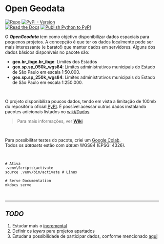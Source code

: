 # Open Geodata

[![Repo](https://img.shields.io/badge/GitHub-repo-blue?logo=github&logoColor=f5f5f5)](https://github.com/michelmetran/open-geodata)
[![PyPI - Version](https://img.shields.io/pypi/v/open-geodata?logo=pypi&label=PyPI&color=blue)](https://pypi.org/project/open-geodata/)\
[![Read the Docs](https://img.shields.io/readthedocs/open-geodata?logo=ReadTheDocs&label=Read%20The%20Docs)](https://open-geodata.readthedocs.io/pt/latest/)
[![Publish Python to PyPI](https://github.com/michelmetran/open-geodata/actions/workflows/publish-to-pypi-uv.yml/badge.svg)](https://github.com/michelmetran/open-geodata/actions/workflows/publish-to-pypi-uv.yml)

O **_OpenGeodata_** tem como objetivo disponibilizar dados espaciais para pequenos projetos. A concepção é que ter os dados localmente pode ser mais interessante (e barato!) que manter dados em servidores. Alguns dos dados básicos disponíveis no pacote são:

- **geo.br_ibge.br_ibge**: Limites dos Estados
- **geo.sp.sp_050k_wgs84**: Limites administrativos municipais do Estado de São Paulo em escala 1:50.000.
- **geo.sp.sp_250k_wgs84**: Limites administrativos municipais do Estado de São Paulo em escala 1:250.000.

<br>

O projeto disponibiliza poucos dados, tendo em vista a limitação de 100mb do repositório oficial [PyPI](https://pypi.org/). É possível acessar outros dados instalando pacotes adicionais listados no [wiki/Dados](https://github.com/open-geodata/open-geodata/wiki/Dados)

> Para mais informações, ver [**Wiki**](https://github.com/open-geodata/open-geodata/wiki)

<br>

Para possibilitar testes do pacote, criei um [Google Colab](https://colab.research.google.com/drive/1s_w9t599OstJ0KS99NusH2EVGYa5twMh?usp=sharing).<br>
Todos os _datasets_ estão com _datum_ WGS84 (EPSG: 4326).

<br>

```shell
# Ativa
.venv\Scripts\activate
source .venv/bin/activate # Linux

# Serve Documentation
mkdocs serve
```

<br>

---

## _TODO_

1. Estudar mais o [incremental](https://github.com/twisted/incremental)
2. Definir os _layers_ para projetos apartados
3. Estudar a possibilidade de participar dados, conforme mencionado [aqui](https://dev.to/bowmanjd/easily-load-non-python-data-files-from-a-python-package-2e8g)!
